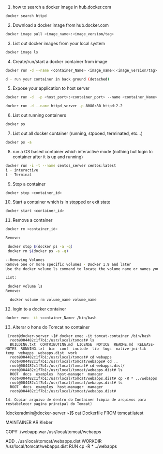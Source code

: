 
1. how to search a docker image in hub.docker.com
```sh
docker search httpd
```
2. Download a docker image from hub.docker.com
```sh
docker image pull <image_name>:<image_version/tag>
```

3. List out docker images from your local system
```sh
docker image ls
```

4. Create/run/start a docker container from image
```sh
docker run -d --name <container_Name> <image_name>:<image_version/tag>

d - run your container in back ground (detached)
```

5. Expose your application to host server
```sh
docker run -d  -p <host_port>:<container_port> --name <container_Name> <image_name>:<Image_version/tag>

docker run -d --name httpd_server -p 8080:80 httpd:2.2
```

6. List out running containers
```sh
docker ps
```

7. List out all docker container (running, stpooed, terminated, etc...)
```sh
docker ps -a
```

8. run a OS based container which interactive mode (nothing but login to container after it is up and running)

```sh
docker run -i -t --name centos_server centos:latest
i - interactive
t - Terminal
```

9. Stop a container 
```sh
docker stop <container_id>
```

10. Start a container which is in stopped or exit state

```sh
docker start <container_id>
```
11. Remove a container

```sh
docker rm <container_id>

Remove:

 docker stop $(docker ps -a -q)
 docker rm $(docker ps -a -q)

--Removing Volumes
Remove one or more specific volumes - Docker 1.9 and later
Use the docker volume ls command to locate the volume name or names you wish to delete. Then you can remove one or more volumes with the docker volume rm command:

List:

 docker volume ls
Remove:

  docker volume rm volume_name volume_name
```

12. login to a docker container
```sh
docker exec -it <container_Name> /bin/bash
```
13. Alterar o hone do Tomcat no container
 
```
 [root@docker-server ~]# docker exec -it tomcat-container /bin/bash
  root@004482c1f7b1:/usr/local/tomcat# ls
  BUILDING.txt  CONTRIBUTING.md  LICENSE  NOTICE  README.md  RELEASE-NOTES  RUNNING.txt  bin  conf  include  lib  logs  native-jni-lib     temp  webapps  webapps.dist  work
  root@004482c1f7b1:/usr/local/tomcat# cd webapps
  root@004482c1f7b1:/usr/local/tomcat/webapps# cd ..
  root@004482c1f7b1:/usr/local/tomcat# cd webapps.dist/
  root@004482c1f7b1:/usr/local/tomcat/webapps.dist# ls
  ROOT  docs  examples  host-manager  manager
  root@004482c1f7b1:/usr/local/tomcat/webapps.dist# cp -R * ../webapps
  root@004482c1f7b1:/usr/local/tomcat/webapps.dist# ls
  ROOT  docs  examples  host-manager  manager
  root@004482c1f7b1:/usr/local/tomcat/webapps.dist#

14. Copiar arquivo de dentro do Container (cópia de arquivos para restabelecer pagina principal do Tomcat)
```
  [dockeradmin@docker-server ~]$ cat Dockerfile
  FROM tomcat:latest

  MAINTAINER AR Kleber

  COPY ./webapp.war /usr/local/tomcat/webapps

  ADD .  /usr/local/tomcat/webapps.dist
  WORKDIR  /usr/local/tomcat/webapps.dist
  RUN cp -R *  ../webapps
